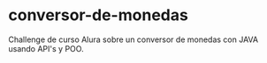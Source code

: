 # conversor-de-monedas
Challenge de curso Alura sobre un conversor de monedas con JAVA usando API's y POO.
